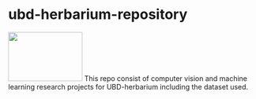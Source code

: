 # ubd-herbarium-repository
<img src="image/ubdh.png" width="150" height="100">
This repo consist of computer vision and machine learning research projects for UBD-herbarium including the dataset used.
